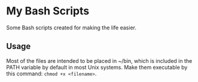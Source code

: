 # My Bash Scripts
Some Bash scripts created for making the life easier.

## Usage
Most of the files are intended to be placed in ~/bin, which is included in the PATH variable by default in most Unix systems. Make them executable by this command: `chmod +x <filename>`.
